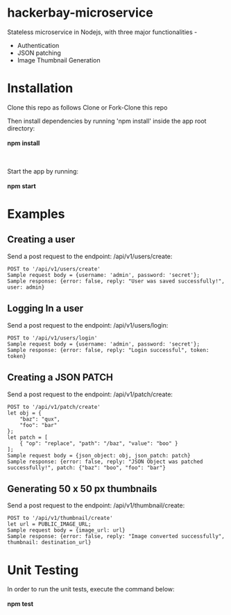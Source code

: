# hackerbay-microservice
Stateless microservice in Nodejs, with three major functionalities -

- Authentication
- JSON patching
- Image Thumbnail Generation

# Installation
Clone this repo as follows
Clone or Fork-Clone this repo

Then install dependencies by running 'npm install' inside the app root directory: <br><br>
**npm install**

<br><br>
Start the app by running: <br><br>
**npm start**

# Examples
## Creating a user
Send a post request to the endpoint: /api/v1/users/create:<br>
```
POST to '/api/v1/users/create'
Sample request body = {username: 'admin', password: 'secret'};
Sample response: {error: false, reply: "User was saved successfully!", user: admin}
```

## Logging In a user
Send a post request to the endpoint: /api/v1/users/login:<br>
```
POST to '/api/v1/users/login'
Sample request body = {username: 'admin', password: 'secret'};
Sample response: {error: false, reply: "Login successful", token: token}
```

## Creating a JSON PATCH
Send a post request to the endpoint: /api/v1/patch/create:<br>
```
POST to '/api/v1/patch/create'
let obj = {
    "baz": "qux",
    "foo": "bar"
};
let patch = [
    { "op": "replace", "path": "/baz", "value": "boo" }
];
Sample request body = {json_object: obj, json_patch: patch}
Sample response: {error: false, reply: "JSON Object was patched successfully!", patch: {"baz": "boo", "foo": "bar"}
```
## Generating 50 x 50 px thumbnails
Send a post request to the endpoint: /api/v1/thumbnail/create:<br>
```
POST to '/api/v1/thumbnail/create'
let url = PUBLIC_IMAGE_URL;
Sample request body = {image_url: url}
Sample response: {error: false, reply: "Image converted successfully", thumbnail: destination_url}
```
# Unit Testing
In order to run the unit tests, execute the command below:<br><br>
**npm test**
